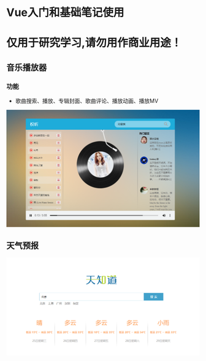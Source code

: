 # Vue入门和基础笔记使用
# 仅用于研究学习,请勿用作商业用途！

## 音乐播放器
### 功能
* 歌曲搜索、播放、专辑封面、歌曲评论、播放动画、播放MV

![image](demoPics/musicPlayer.png)

## 天气预报
![image](demoPics/weather.png) 
